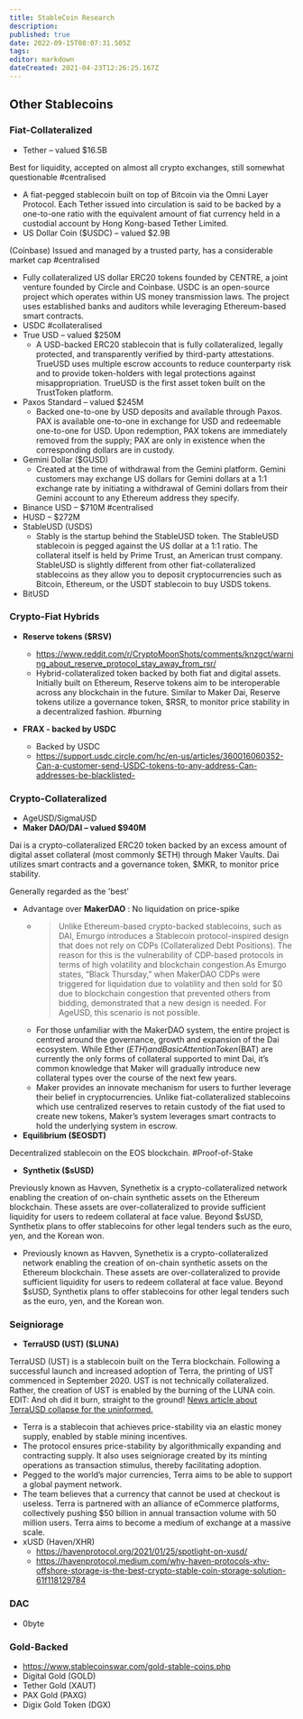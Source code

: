 ```yaml
---
title: StableCoin Research
description: 
published: true
date: 2022-09-15T08:07:31.505Z
tags: 
editor: markdown
dateCreated: 2021-04-23T12:26:25.167Z
---
```


## Other Stablecoins

### **Fiat-Collateralized**

- Tether – valued $16.5B   

Best for liquidity, accepted on almost all crypto exchanges, still somewhat questionable #centralised
   -  A fiat-pegged stablecoin built on top of Bitcoin via the Omni Layer Protocol. Each Tether issued into circulation is said to be backed by a one-to-one ratio with the equivalent amount of fiat currency held in a custodial account by Hong Kong-based Tether Limited.
- US Dollar Coin ($USDC) – valued $2.9B

(Coinbase) Issued and managed by a trusted party, has a considerable market cap #centralised
   -  Fully collateralized US dollar ERC20 tokens founded by CENTRE,  a joint venture founded by Circle and Coinbase. USDC is an open-source project which operates within US money transmission laws. The project uses established banks and auditors while leveraging Ethereum-based smart contracts.
   - USDC #collateralised
- True USD – valued $250M
   -  A USD-backed ERC20 stablecoin that is fully collateralized, legally protected, and transparently verified by third-party attestations. TrueUSD uses multiple escrow accounts to reduce counterparty risk and to provide token-holders with legal protections against misappropriation. TrueUSD is the first asset token built on the TrustToken platform.
- Paxos Standard – valued $245M
   - Backed one-to-one by USD deposits and available through Paxos. PAX is available one-to-one in exchange for USD and redeemable one-to-one for USD. Upon redemption, PAX tokens are immediately removed from the supply; PAX are only in existence when the corresponding dollars are in custody.
- Gemini Dollar ($GUSD)
   - Created at the time of withdrawal from the Gemini platform. Gemini customers may exchange US dollars for Gemini dollars at a 1:1 exchange rate by initiating a withdrawal of Gemini dollars from their Gemini account to any Ethereum address they specify.
- Binance USD – $710M #centralised
- HUSD – $272M
- StableUSD (USDS)
   - Stably is the startup behind the StableUSD token. The StableUSD stablecoin is pegged against the US dollar at a 1:1 ratio. The collateral itself is held by Prime Trust, an American trust company. StableUSD is slightly different from other fiat-collateralized stablecoins as they allow you to deposit cryptocurrencies such as Bitcoin, Ethereum, or the USDT stablecoin to buy USDS tokens.
- BitUSD

### **Crypto-Fiat Hybrids**

- **Reserve tokens ($RSV)**

   - https://www.reddit.com/r/CryptoMoonShots/comments/knzgct/warning_about_reserve_protocol_stay_away_from_rsr/
   - Hybrid-collateralized token backed by both fiat and digital assets. Initially built on Ethereum, Reserve tokens aim to be interoperable across any blockchain in the future. Similar to Maker Dai, Reserve tokens utilize a governance token, $RSR, to monitor price stability in a decentralized fashion. #burning
- **FRAX  - backed by USDC**
   - Backed by USDC
   - https://support.usdc.circle.com/hc/en-us/articles/360016060352-Can-a-customer-send-USDC-tokens-to-any-address-Can-addresses-be-blacklisted-

### **Crypto-Collateralized**

- AgeUSD/SigmaUSD
- **Maker DAO/DAI – valued $940M**

Dai is a crypto-collateralized ERC20 token backed by an excess amount of digital asset collateral (most commonly $ETH) through Maker Vaults. Dai utilizes smart contracts and a governance token, $MKR, to monitor price stability.  

Generally regarded as the 'best'
   - Advantage over **MakerDAO** : No liquidation on price-spike
      - >Unlike Ethereum-based crypto-backed stablecoins, such as DAI, Emurgo introduces a Stablecoin protocol-inspired design that does not rely on CDPs (Collateralized Debt Positions). The reason for this is the vulnerability of CDP-based protocols in terms of high volatility and blockchain congestion.As Emurgo states, “Black Thursday,” when MakerDAO CDPs were triggered for liquidation due to volatility and then sold for $0 due to blockchain congestion that prevented others from bidding, demonstrated that a new design is needed. For AgeUSD, this scenario is not possible.
      - For those unfamiliar with the MakerDAO system, the entire project is centred around the governance, growth and expansion of the Dai ecosystem. While Ether ($ETH) and Basic Attention Token ($BAT) are currently the only forms of collateral supported to mint Dai, it’s common knowledge that Maker will gradually introduce new collateral types over the course of the next few years.
      - Maker provides an innovate mechanism for users to further leverage their belief in cryptocurrencies. Unlike fiat-collateralized stablecoins which use centralized reserves to retain custody of the fiat used to create new tokens, Maker’s system leverages smart contracts to hold the underlying system in escrow.
- **Equilibrium ($EOSDT)**

Decentralized stablecoin on the EOS blockchain. #Proof-of-Stake
- **Synthetix ($sUSD)**

 Previously known as Havven, Synethetix is a crypto-collateralized network enabling the creation of on-chain synthetic assets on the Ethereum blockchain. These assets are over-collateralized to provide sufficient liquidity for users to redeem collateral at face value. Beyond $sUSD, Synthetix plans to offer stablecoins for other legal tenders such as the euro, yen, and the Korean won.
   - Previously known as Havven, Synethetix is a crypto-collateralized network enabling the creation of on-chain synthetic assets on the Ethereum blockchain. These assets are over-collateralized to provide sufficient liquidity for users to redeem collateral at face value. Beyond $sUSD, Synthetix plans to offer stablecoins for other legal tenders such as the euro, yen, and the Korean won.

### **Seigniorage**

- **TerraUSD (UST) ($LUNA)**

TerraUSD (UST) is a stablecoin built on the Terra blockchain. Following a successful launch and increased adoption of Terra, the printing of UST commenced in September 2020. UST is not technically collateralized. Rather, the creation of UST is enabled by the burning of the LUNA coin. EDIT: And oh did it burn, straight to the ground! [News article about TerraUSD collapse for the uninformed.](https://bitcoinist.com/founder-of-terra-do-kwon-deems-the-collapse-as-big-betting/)
   - Terra is a stablecoin that achieves price-stability via an elastic money supply, enabled by stable mining incentives.
   - The protocol ensures price-stability by algorithmically expanding and contracting supply. It also uses seigniorage created by its minting operations as transaction stimulus, thereby facilitating adoption.
   - Pegged to the world’s major currencies, Terra aims to be able to support a global payment network.
   - The team believes that a currency that cannot be used at checkout is useless. Terra is partnered with an alliance of eCommerce platforms, collectively pushing $50 billion in annual transaction volume with 50 million users. Terra aims to become a medium of exchange at a massive scale.
- xUSD (Haven/XHR)
   - https://havenprotocol.org/2021/01/25/spotlight-on-xusd/
   - https://havenprotocol.medium.com/why-haven-protocols-xhv-offshore-storage-is-the-best-crypto-stable-coin-storage-solution-61f118129784

### DAC

- 0byte

### Gold-Backed

- https://www.stablecoinswar.com/gold-stable-coins.php
- Digital Gold (GOLD)
- Tether Gold (XAUT)
- PAX Gold (PAXG)
- Digix Gold Token (DGX)